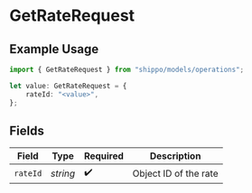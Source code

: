 # GetRateRequest

## Example Usage

```typescript
import { GetRateRequest } from "shippo/models/operations";

let value: GetRateRequest = {
    rateId: "<value>",
};
```

## Fields

| Field                 | Type                  | Required              | Description           |
| --------------------- | --------------------- | --------------------- | --------------------- |
| `rateId`              | *string*              | :heavy_check_mark:    | Object ID of the rate |